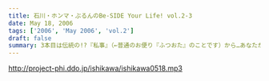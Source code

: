 ```yaml
---
title: 石川・ホンマ・ぶるんのBe-SIDE Your Life! vol.2-3
date: May 18, 2006
tags: ['2006', 'May 2006', 'vol.2']
draft: false
summary: 3本目は伝統の!?『私事』（←普通のお便り『ふつおた』のことです）から…あなたからのメールで支えられている三人なんです。そして、2回目収録終了後、石川ぶるんはいずこかへとバイクでかっとんで消えていきました。来週のおしゃべりはちょっとスペシャルですよ！なお、この1本ずつ連日UP方式についてのご感想もお待ちしています。あなたはどのような時間、どのようなところでこの番組を聴いているのでしょうか？いつごろダウンロードしてます？とっても興味があるのですよ〜〜　D・生江
---
```


http://project-phi.ddo.jp/ishikawa/ishikawa0518.mp3

